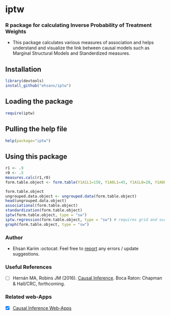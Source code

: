 # iptw
### R package for calculating Inverse Probability of Treatment Weights
* This package calculates various measures of association and helps understand and visualize the link between causal models such as Marginal Structural Models and Standerdized measures.

## Installation
```R
library(devtools)
install_github("ehsanx/iptw")
```

## Loading the package
```R
require(iptw)
```

## Pulling the help file
```R
help(package="iptw")
```

## Using this package 
```R
r1 <- .9
r0 <- .5
measures.calc(r1,r0)
form.table.object <- form.table(Y1A1L1=150, Y1A0L1=45, Y1A1L0=20, Y1A0L0=5, Y0A1L1=300, Y0A0L1=10, Y0A1L0=40, Y0A0L0=55)

form.table.object
ungrouped.data.object <- ungrouped.data(form.table.object)
head(ungrouped.data.object)
associational(form.table.object)
standardization(form.table.object)
iptw(form.table.object, type = "sw")
iptw.regression(form.table.object, type = "sw") # requires grid and survey package
graph(form.table.object, type = "sw")
```
### Author 
* Ehsan Karim :octocat: Feel free to [report](http://www.ehsankarim.com/) any errors / update suggestions. 

### Useful References
- [ ] Hernán MA, Robins JM (2016). [Causal Inference](https://www.hsph.harvard.edu/miguel-hernan/causal-inference-book/). Boca Raton: Chapman & Hall/CRC, forthcoming.

### Related web-Apps
- [x] [Causal Inference Web-Apps](http://www.ehsankarim.com/software/webapps)
